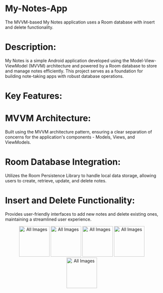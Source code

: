 # My-Notes-App
The MVVM-based My Notes application uses a Room database with insert and delete functionality. 

# Description:
My Notes is a simple Android application developed using the Model-View-ViewModel (MVVM) architecture and powered by a Room database to store and manage notes efficiently. This project serves as a foundation for building note-taking apps with robust database operations.

# Key Features:

# MVVM Architecture: 
Built using the MVVM architecture pattern, ensuring a clear separation of concerns for the application's components - Models, Views, and ViewModels.

# Room Database Integration: 
Utilizes the Room Persistence Library to handle local data storage, allowing users to create, retrieve, update, and delete notes.

# Insert and Delete Functionality:
Provides user-friendly interfaces to add new notes and delete existing ones, maintaining a streamlined user experience.

<p align="center">
  <img src="https://github.com/Noor-ulain555/My-Notes-App/assets/145388440/fd721b35-2f9f-4bdd-b9b0-c2404b4936fc" alt="All Images" width="100" />
  <img src="https://github.com/Noor-ulain555/My-Notes-App/assets/145388440/a4516c6e-e567-4e04-8ed0-23c0a7762517"  alt="All Images" width="100" />
  <img src="https://github.com/Noor-ulain555/My-Notes-App/assets/145388440/96e34249-a154-45a5-89e6-59db49091768"  alt="All Images" width="100"/>
  <img src="https://github.com/Noor-ulain555/My-Notes-App/assets/145388440/c437d498-5535-43bb-9e96-3ccc9ea41d69"  alt="All Images" width="100"/>
  <img src="https://github.com/Noor-ulain555/My-Notes-App/assets/145388440/6451567a-ccf7-4413-9149-c1c35c858e34"  alt="All Images" width="100"/>
 </p>
